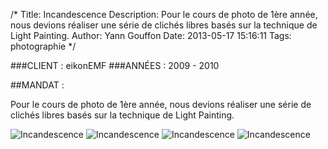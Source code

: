 /*
Title: Incandescence
Description: Pour le cours de photo de 1ère année, nous devions réaliser une série de clichés libres basés sur la technique de Light Painting.
Author: Yann Gouffon
Date: 2013-05-17 15:16:11
Tags: photographie
*/

###CLIENT : eikonEMF
###ANNÉES : 2009 - 2010

##MANDAT :

Pour le cours de photo de 1ère année, nous devions réaliser une série de clichés libres basés sur la technique de Light Painting.

![Incandescence](http://staging.yago.io/content/images/incandescence.jpg.jpg)
![Incandescence](http://staging.yago.io/content/images/incandescence01.jpg.jpg)
![Incandescence](http://staging.yago.io/content/images/incandescence02.jpg.jpg)
![Incandescence](http://staging.yago.io/content/images/incandescence03.jpg.jpg)
